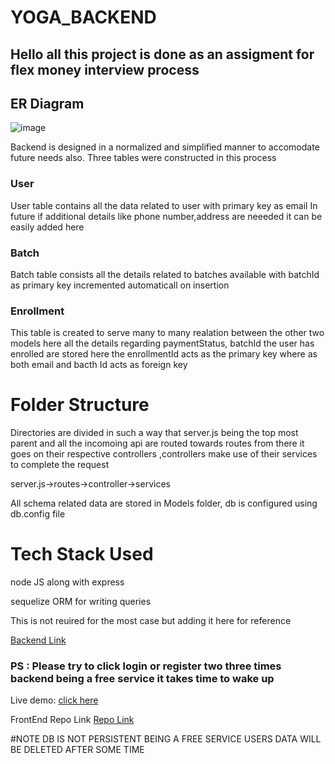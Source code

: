 # YOGA_BACKEND

<h2> Hello all this project is done as an assigment for flex money interview process </h2>

<h2>ER Diagram</h2>

![image](https://user-images.githubusercontent.com/79659114/207399509-47c6aadb-be81-408b-84a4-973967b1b420.png)

<p>Backend is designed in a normalized and simplified manner to accomodate future needs also. Three tables were constructed in this process </p>

<h3>User</h3>

<p> User table contains all the data related to user with primary key as email In future if additional details like phone number,address are neeeded
it can be easily added here </p>

<h3>Batch</h3>

<p> Batch table consists all the details related to batches available with batchId as primary key incremented automaticall on insertion </p>


<h3>Enrollment</h3>

<p>This table is created to serve many to many realation between the other two models here all the details regarding paymentStatus, batchId the user has enrolled are stored 
here the enrollmentId acts as the primary key where as both email and bacth Id acts as foreign key</p>

<h1>Folder Structure </h1>

<p> Directories are divided in such a way that server.js being the top most parent and all the incomoing api are routed towards routes from there it goes on their respective controllers
,controllers make use of their services to complete the request </p>

<p> server.js->routes->controller->services</p>

<p>All schema related data are stored in Models folder, db is configured using db.config file </p>

<h1>Tech Stack Used </h1>

<p> node JS along with express </p>
<p> sequelize ORM for writing queries</p>


<p> This is not reuired for the most case but adding it here for reference </p>
<a href="https://yogi-yoga.onrender.com">Backend Link </a>

<h3>PS : Please try to click login or register two three times backend being a free service it takes time to wake up </h3>
<p>Live demo: <a href="https://iridescent-kringle-652db9.netlify.app/">click here</a></p>
<p>FrontEnd Repo Link <a href="https://github.com/deekshith03/YOGA_FRONT">Repo Link</a></p>

#NOTE DB IS NOT PERSISTENT BEING A FREE SERVICE USERS DATA WILL BE DELETED AFTER SOME TIME
